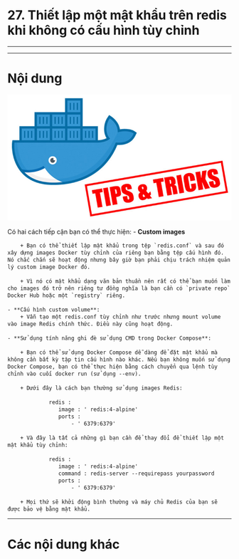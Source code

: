 # 27. Thiết lập một mật khẩu trên redis khi không có cấu hình tùy chỉnh
____
____

# <a name="content">Nội dung</a>

![docker-tips-and-tricks.jpg](/images/docker-tips-and-tricks.jpg)


Có hai cách tiếp cận bạn có thể thực hiện:
    - **Custom images**

        + Bạn có thể thiết lập mật khẩu trong tệp `redis.conf` và sau đó xây dựng images Docker tùy chỉnh của riêng bạn bằng tệp cấu hình đó. Nó chắc chắn sẽ hoạt động nhưng bây giờ bạn phải chịu trách nhiệm quản lý custom image Docker đó.

        + Vì nó có mật khẩu dạng văn bản thuần nên rất có thể bạn muốn làm cho images đó trở nên riêng tư đồng nghĩa là bạn cần có `private repo` Docker Hub hoặc một `registry` riêng.

    - **Cấu hình custom volume**:
        + Vẫn tạo một redis.conf tùy chỉnh như trước nhưng mount volume vào image Redis chính thức. Điều này cũng hoạt động.

    - **Sử dụng tính năng ghi đè sử dụng CMD trong Docker Compose**:

        + Bạn có thể sử dụng Docker Compose dễ dàng để đặt mật khẩu mà không cần bất kỳ tập tin cấu hình nào khác. Nếu bạn không muốn sử dụng Docker Compose, bạn có thể thực hiện bằng cách chuyển qua lệnh tùy chỉnh vào cuối docker run (sử dụng --env).

        + Dưới đây là cách bạn thường sử dụng images Redis:

                 redis : 
                    image : ' redis:4-alpine' 
                    ports : 
                        - ' 6379:6379' 

        + Và đây là tất cả những gì bạn cần để thay đổi để thiết lập một mật khẩu tùy chỉnh:

                 redis : 
                    image : ' redis:4-alpine' 
                    command : redis-server --requirepass yourpassword 
                    ports : 
                        - ' 6379:6379' 

        + Mọi thứ sẽ khởi động bình thường và máy chủ Redis của bạn sẽ được bảo vệ bằng mật khẩu. 
            
____

# <a name="content-others">Các nội dung khác</a>
